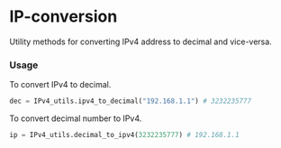 # IP-conversion

Utility methods for converting IPv4 address to decimal and vice-versa.

### Usage

To convert IPv4 to decimal.

```python
dec = IPv4_utils.ipv4_to_decimal("192.168.1.1") # 3232235777
```

To convert decimal number to IPv4.

```python
ip = IPv4_utils.decimal_to_ipv4(3232235777) # 192.168.1.1
```

